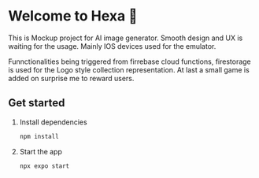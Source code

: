 # Welcome to Hexa 👋

This is Mockup project for AI image generator. 
Smooth design and UX is waiting for the usage. 
Mainly IOS devices used for the emulator.

Funnctionalities being triggered from firrebase cloud functions, firestorage is used for the Logo style collection representation.
At last a small game is added on surprise me to reward users.

## Get started

1. Install dependencies

   ```bash
   npm install
   ```

2. Start the app

   ```bash
   npx expo start
   ```
